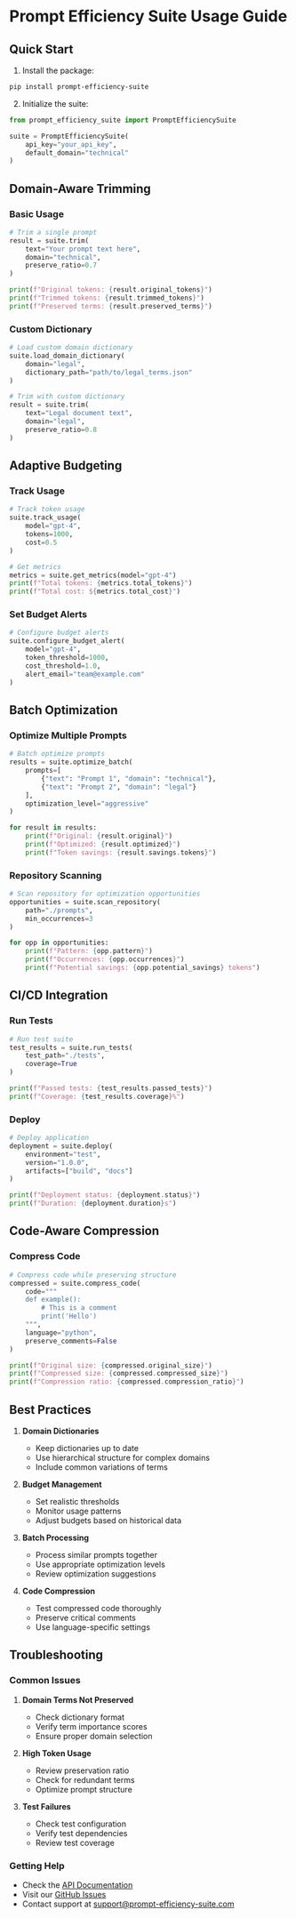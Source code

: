 # Prompt Efficiency Suite Usage Guide

## Quick Start

1. Install the package:
```bash
pip install prompt-efficiency-suite
```

2. Initialize the suite:
```python
from prompt_efficiency_suite import PromptEfficiencySuite

suite = PromptEfficiencySuite(
    api_key="your_api_key",
    default_domain="technical"
)
```

## Domain-Aware Trimming

### Basic Usage

```python
# Trim a single prompt
result = suite.trim(
    text="Your prompt text here",
    domain="technical",
    preserve_ratio=0.7
)

print(f"Original tokens: {result.original_tokens}")
print(f"Trimmed tokens: {result.trimmed_tokens}")
print(f"Preserved terms: {result.preserved_terms}")
```

### Custom Dictionary

```python
# Load custom domain dictionary
suite.load_domain_dictionary(
    domain="legal",
    dictionary_path="path/to/legal_terms.json"
)

# Trim with custom dictionary
result = suite.trim(
    text="Legal document text",
    domain="legal",
    preserve_ratio=0.8
)
```

## Adaptive Budgeting

### Track Usage

```python
# Track token usage
suite.track_usage(
    model="gpt-4",
    tokens=1000,
    cost=0.5
)

# Get metrics
metrics = suite.get_metrics(model="gpt-4")
print(f"Total tokens: {metrics.total_tokens}")
print(f"Total cost: ${metrics.total_cost}")
```

### Set Budget Alerts

```python
# Configure budget alerts
suite.configure_budget_alert(
    model="gpt-4",
    token_threshold=1000,
    cost_threshold=1.0,
    alert_email="team@example.com"
)
```

## Batch Optimization

### Optimize Multiple Prompts

```python
# Batch optimize prompts
results = suite.optimize_batch(
    prompts=[
        {"text": "Prompt 1", "domain": "technical"},
        {"text": "Prompt 2", "domain": "legal"}
    ],
    optimization_level="aggressive"
)

for result in results:
    print(f"Original: {result.original}")
    print(f"Optimized: {result.optimized}")
    print(f"Token savings: {result.savings.tokens}")
```

### Repository Scanning

```python
# Scan repository for optimization opportunities
opportunities = suite.scan_repository(
    path="./prompts",
    min_occurrences=3
)

for opp in opportunities:
    print(f"Pattern: {opp.pattern}")
    print(f"Occurrences: {opp.occurrences}")
    print(f"Potential savings: {opp.potential_savings} tokens")
```

## CI/CD Integration

### Run Tests

```python
# Run test suite
test_results = suite.run_tests(
    test_path="./tests",
    coverage=True
)

print(f"Passed tests: {test_results.passed_tests}")
print(f"Coverage: {test_results.coverage}%")
```

### Deploy

```python
# Deploy application
deployment = suite.deploy(
    environment="test",
    version="1.0.0",
    artifacts=["build", "docs"]
)

print(f"Deployment status: {deployment.status}")
print(f"Duration: {deployment.duration}s")
```

## Code-Aware Compression

### Compress Code

```python
# Compress code while preserving structure
compressed = suite.compress_code(
    code="""
    def example():
        # This is a comment
        print('Hello')
    """,
    language="python",
    preserve_comments=False
)

print(f"Original size: {compressed.original_size}")
print(f"Compressed size: {compressed.compressed_size}")
print(f"Compression ratio: {compressed.compression_ratio}")
```

## Best Practices

1. **Domain Dictionaries**
   - Keep dictionaries up to date
   - Use hierarchical structure for complex domains
   - Include common variations of terms

2. **Budget Management**
   - Set realistic thresholds
   - Monitor usage patterns
   - Adjust budgets based on historical data

3. **Batch Processing**
   - Process similar prompts together
   - Use appropriate optimization levels
   - Review optimization suggestions

4. **Code Compression**
   - Test compressed code thoroughly
   - Preserve critical comments
   - Use language-specific settings

## Troubleshooting

### Common Issues

1. **Domain Terms Not Preserved**
   - Check dictionary format
   - Verify term importance scores
   - Ensure proper domain selection

2. **High Token Usage**
   - Review preservation ratio
   - Check for redundant terms
   - Optimize prompt structure

3. **Test Failures**
   - Check test configuration
   - Verify test dependencies
   - Review test coverage

### Getting Help

- Check the [API Documentation](api.md)
- Visit our [GitHub Issues](https://github.com/yourorg/prompt-efficiency-suite/issues)
- Contact support at support@prompt-efficiency-suite.com
